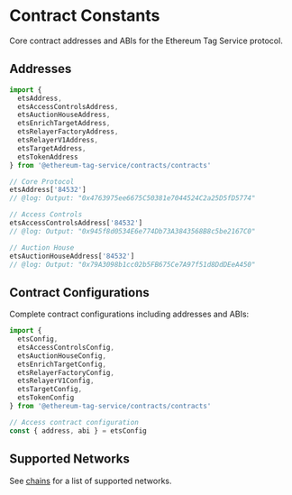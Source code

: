 # Contract Constants

Core contract addresses and ABIs for the Ethereum Tag Service protocol.

## Addresses

```ts twoslash
import {
  etsAddress,
  etsAccessControlsAddress,
  etsAuctionHouseAddress,
  etsEnrichTargetAddress,
  etsRelayerFactoryAddress,
  etsRelayerV1Address,
  etsTargetAddress,
  etsTokenAddress
} from '@ethereum-tag-service/contracts/contracts'

// Core Protocol
etsAddress['84532']
// @log: Output: "0x4763975ee6675C50381e7044524C2a25D5fD5774"

// Access Controls
etsAccessControlsAddress['84532']
// @log: Output: "0x945f8d0534E6e774Db73A3843568B8c5be2167C0"

// Auction House
etsAuctionHouseAddress['84532']
// @log: Output: "0x79A3098b1cc02b5FB675Ce7A97f51d8DdDEeA450"
```

## Contract Configurations

Complete contract configurations including addresses and ABIs:

```ts twoslash
import {
  etsConfig,
  etsAccessControlsConfig,
  etsAuctionHouseConfig,
  etsEnrichTargetConfig,
  etsRelayerFactoryConfig,
  etsRelayerV1Config,
  etsTargetConfig,
  etsTokenConfig
} from '@ethereum-tag-service/contracts/contracts'

// Access contract configuration
const { address, abi } = etsConfig
```

## Supported Networks

See [chains](/docs/contracts/package/chains) for a list of supported networks.
